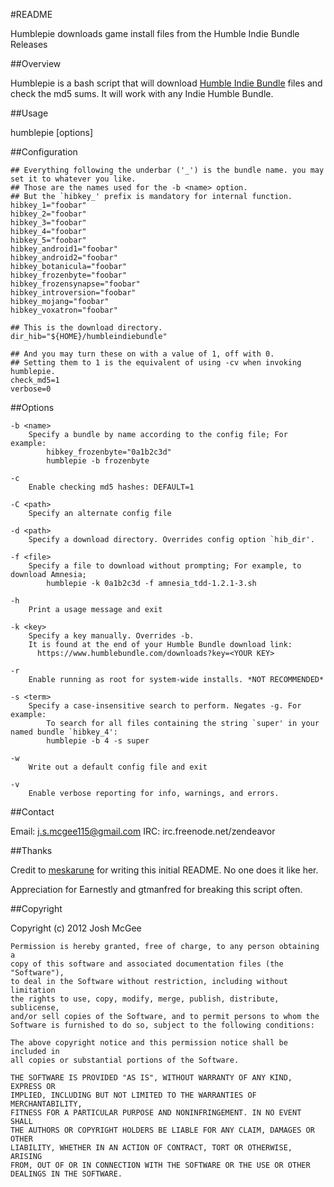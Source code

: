 #README

Humblepie downloads game install files from the Humble Indie Bundle Releases

##Overview 

Humblepie is a bash script that will download [Humble Indie Bundle](https://www.humblebundle.com/) files and check the md5 sums. It will work with any Indie Humble Bundle.

##Usage

humblepie [options]

##Configuration

```
## Everything following the underbar ('_') is the bundle name. you may set it to whatever you like.
## Those are the names used for the -b <name> option.
## But the `hibkey_' prefix is mandatory for internal function.
hibkey_1="foobar"
hibkey_2="foobar"
hibkey_3="foobar"
hibkey_4="foobar"
hibkey_5="foobar"
hibkey_android1="foobar"
hibkey_android2="foobar"
hibkey_botanicula="foobar"
hibkey_frozenbyte="foobar"
hibkey_frozensynapse="foobar"
hibkey_introversion="foobar"
hibkey_mojang="foobar"
hibkey_voxatron="foobar"

## This is the download directory.
dir_hib="${HOME}/humbleindiebundle"

## And you may turn these on with a value of 1, off with 0.
## Setting them to 1 is the equivalent of using -cv when invoking humblepie.
check_md5=1
verbose=0
```

##Options

```
-b <name>
    Specify a bundle by name according to the config file; For example:
        hibkey_frozenbyte="0a1b2c3d" 
        humblepie -b frozenbyte

-c 
    Enable checking md5 hashes: DEFAULT=1

-C <path>
    Specify an alternate config file

-d <path>
    Specify a download directory. Overrides config option `hib_dir'.

-f <file>
    Specify a file to download without prompting; For example, to download Amnesia;
        humblepie -k 0a1b2c3d -f amnesia_tdd-1.2.1-3.sh

-h
    Print a usage message and exit

-k <key>
    Specify a key manually. Overrides -b.
    It is found at the end of your Humble Bundle download link:      
      https://www.humblebundle.com/downloads?key=<YOUR KEY>

-r
    Enable running as root for system-wide installs. *NOT RECOMMENDED*

-s <term>
    Specify a case-insensitive search to perform. Negates -g. For example:
        To search for all files containing the string `super' in your named bundle `hibkey_4':
        humblepie -b 4 -s super

-w
    Write out a default config file and exit

-v
    Enable verbose reporting for info, warnings, and errors.
```

##Contact

Email:  j.s.mcgee115@gmail.com
IRC:    irc.freenode.net/zendeavor

##Thanks

Credit to [meskarune](admin@doloresportalatin.info) for writing this initial README. No one does it like her.

Appreciation for Earnestly and gtmanfred for breaking this script often.

##Copyright

Copyright (c) 2012 Josh McGee

```
Permission is hereby granted, free of charge, to any person obtaining a 
copy of this software and associated documentation files (the "Software"),
to deal in the Software without restriction, including without limitation 
the rights to use, copy, modify, merge, publish, distribute, sublicense, 
and/or sell copies of the Software, and to permit persons to whom the 
Software is furnished to do so, subject to the following conditions:

The above copyright notice and this permission notice shall be included in 
all copies or substantial portions of the Software.

THE SOFTWARE IS PROVIDED "AS IS", WITHOUT WARRANTY OF ANY KIND, EXPRESS OR 
IMPLIED, INCLUDING BUT NOT LIMITED TO THE WARRANTIES OF MERCHANTABILITY, 
FITNESS FOR A PARTICULAR PURPOSE AND NONINFRINGEMENT. IN NO EVENT SHALL 
THE AUTHORS OR COPYRIGHT HOLDERS BE LIABLE FOR ANY CLAIM, DAMAGES OR OTHER 
LIABILITY, WHETHER IN AN ACTION OF CONTRACT, TORT OR OTHERWISE, ARISING 
FROM, OUT OF OR IN CONNECTION WITH THE SOFTWARE OR THE USE OR OTHER 
DEALINGS IN THE SOFTWARE.
```
